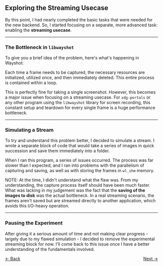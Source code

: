 ## **Exploring the Streaming Usecase**

By this point, I had nearly completed the basic tasks that were needed for the new backend. So, I started focusing on a separate, more advanced task: enabling the **streaming usecase**.

-----

### The Bottleneck in `libwayshot`

To give you a brief idea of the problem, here's what's happening in Wayshot:

Each time a frame needs to be captured, the necessary resources are initialized, utilized once, and then immediately deleted. This entire process is contained within a loop.

This is perfectly fine for taking a single screenshot. However, this becomes a major issue when focusing on a streaming usecase. For `xdg-portals` or any other program using the `libwayshot` library for screen recording, this constant setup and teardown for every single frame is a huge performance bottleneck.

-----

### Simulating a Stream

To try and understand this problem better, I decided to simulate a stream. I wrote a separate block of code that would take a series of images in quick succession and save them immediately into a folder.

When I ran this program, a series of issues occurred. The process was far slower than I expected, and I ran into problems with the parallelism of capturing and saving, as well as with storing the frames in `wl_shm` memory.

NOTE: At the time, I didn't understand what the flaw was. From my understanding, the capture process itself should have been much faster. What was lacking in my judgement was the fact that the **saving of the images to disk** was the actual bottleneck. In a real streaming scenario, the frames aren't saved but are streamed directly to another application, which avoids this I/O-heavy operation.

-----

### Pausing the Experiment

After giving it a serious amount of time and not making clear progress - largely due to my flawed simulation - I decided to remove the experimental streaming block for now. I'll come back to this issue once I have a better understanding of the fundamentals involved.

<div style="display: flex; justify-content: space-between;">
  <a href="Thought_Process_8.md">&lt;- Back</a>
  <a href="Thought_Process_10.md">Next -&gt;</a>
</div>
